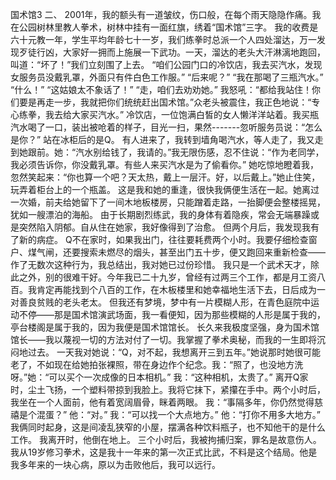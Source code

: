 国术馆3
  二、   2001年，我的额头有一道皱纹，伤口般，在每个雨天隐隐作痛。我在公园树林里教人拳术，树林中挂有一面红旗，绣着“国术馆”三字。  我的收费是六十元教一年，学生平均年龄七十一岁，我们练拳时总派一个人四处溜达，万一发现歹徒行凶，大家好一拥而上施展一下武功。一天，溜达的老头大汗淋漓地跑回，叫道：“坏了！”我们立刻围了上去。  “咱们公园门口的冷饮店，我去买汽水，发现女服务员没戴乳罩，外面只有件白色工作服。”  “后来呢？”  “我在那喝了三瓶汽水。”  “什么！”  “这姑娘太不象话了！”  “走，咱们去劝劝她。”  我怒吼：“都给我站住！你们要是再走一步，我就把你们统统赶出国术馆。”众老头被震住，我正色地说：“专心练拳，我去给大家买汽水。”  冷饮店，一位饱满白皙的女人懒洋洋站着。我买瓶汽水喝了一口，装出被呛着的样子，目光一扫，果然-------忽听服务员说：“怎么是你？”  站在冰柜后的是Q。  有人进来了，我转到墙角喝汽水，等人走了，我又走到她跟前。她：“汽水别给钱了，我请的。”我无限伤感，忍不住说：“作为老同学，我必须告诉你，你没戴乳罩。有些人来买汽水是为了偷看你。”  她吃惊地瞪着我，忽然笑起来：“你也算一个吧？天太热，戴上一层汗。好，以后戴上。”她止住笑，玩弄着柜台上的一个瓶盖。  这是我和她的重逢，很快我俩便生活在一起。她离过一次婚，前夫给她留下了一间木地板楼房，只能蹭着走路，一抬脚便会整楼摇晃，犹如一艘漂泊的海船。  由于长期剧烈练武，我的身体有着隐疾，常会无端暴躁或是突然陷入阴郁。自从住在她家，我好像得到了治愈。  但两个月后，我发现我有了新的病症。 Q不在家时，如果我出门，往往要耗费两个小时。我要仔细检查窗户、煤气闸，还要搜索未燃尽的烟头，甚至出门五十步，便又跑回来重新检查——作了无数次这种行为，我总结出，我对她已过份珍惜。  我只是一个武术天才，除此之外，别的很难干好。今年我已二十九岁，曾经有过两三个工作，都是月工资八百。我肯定再能找到个八百的工作，在木板楼里和她幸福地生活下去，日后成为一对善良贫贱的老头老太。  但我还有梦境，梦中有一片模糊人形，在青色庭院中运动不停——那是国术馆演武场面，我一看便知，因为那些模糊的人形是属于我的，亭台楼阁是属于我的，因为我便是国术馆馆长。  长久来我极度坚强，身为国术馆馆长——我以蔑视一切的方法对付了一切。我掌握了拳术奥秘，而我的一生即将沉闷地过去。  一天我对她说：“Q，对不起，我想离开三到五年。”她说那时她很可能老了，不如现在给她拍张裸照，带在身边作个纪念。我：“照了，也没地方洗呀。”她：“可以买个一次成像的日本相机。”  我：“这种相机，太贵了。”  离开Q家时，尘土飞扬，一个塑料带掠到我脸上。我将它抹下，紧攥在手中。两个小时后，我坐在一个人面前，他有着宽阔眉骨，眯着两眼。  我：“事隔多年，你仍然觉得慈禧是个混蛋？”  他：“对。”  我：“可以找一个大点地方。”  他：“打你不用多大地方。”  我俩同时起身，这是间凌乱狭窄的小屋，摆满各种饮料瓶子，也不知他干的是什么工作。   我离开时，他倒在地上。  三个小时后，我被拘捕归案，罪名是故意伤人。我从19岁修习拳术，这是我十一年来的第一次正式比武，不料是这个结局。他是我多年来的一块心病，原以为击败他后，我可以远行。 
